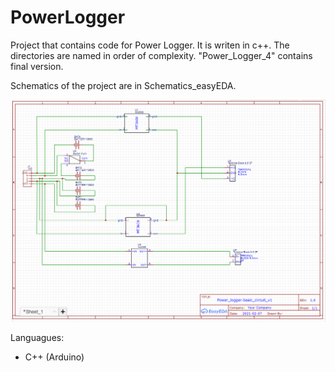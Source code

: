 # PowerLogger
Project that contains code for Power Logger. It is writen in c++. The directories are named in order of complexity. "Power_Logger_4" contains final version.

Schematics of the project are in Schematics_easyEDA.

![alt text](https://github.com/JhonVelasquez/PowerLogger/blob/main/Schematics_easyEDA/Power_logger/Basic_circuit_power_logger.PNG)

Languagues:
- C++ (Arduino)
